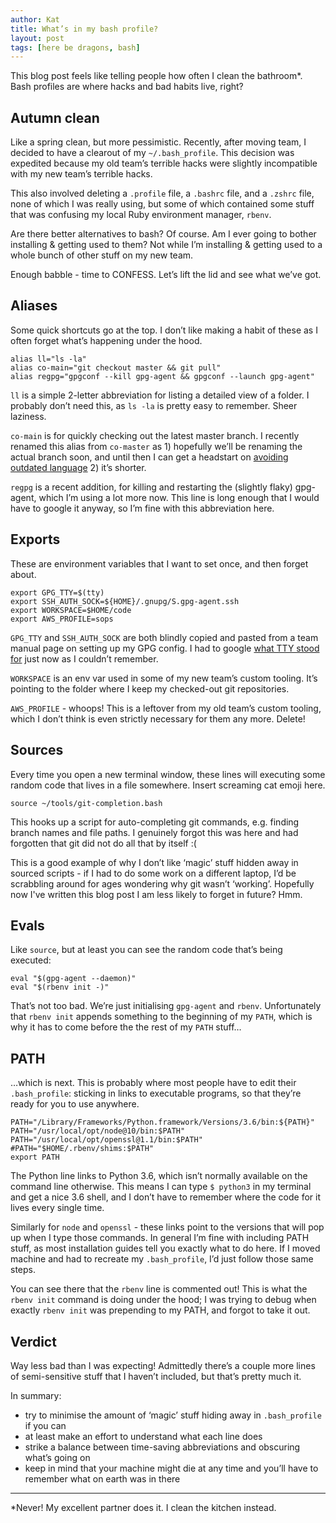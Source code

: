 ```yaml
---
author: Kat
title: What’s in my bash profile?
layout: post
tags: [here be dragons, bash]
---
```


This blog post feels like telling people how often I clean the bathroom*. Bash profiles are where hacks and bad habits live, right? 

## Autumn clean

Like a spring clean, but more pessimistic. Recently, after moving team, I decided to have a clearout of my `~/.bash_profile`. This decision was expedited because my old team’s terrible hacks were slightly incompatible with my new team’s terrible hacks.

This also involved deleting a `.profile` file, a `.bashrc` file, and a `.zshrc` file, none of which I was really using, but some of which contained some stuff that was confusing my local Ruby environment manager, `rbenv`.

Are there better alternatives to bash? Of course. Am I ever going to bother installing & getting used to them? Not while I’m installing & getting used to a whole bunch of other stuff on my new team.

Enough babble - time to CONFESS. Let’s lift the lid and see what we’ve got.

## Aliases

Some quick shortcuts go at the top. I don’t like making a habit of these as I often forget what’s happening under the hood.

```
alias ll="ls -la"
alias co-main="git checkout master && git pull"
alias regpg="gpgconf --kill gpg-agent && gpgconf --launch gpg-agent"
```

`ll` is a simple 2-letter abbreviation for listing a detailed view of a folder. I probably don’t need this, as `ls -la` is pretty easy to remember. Sheer laziness.

`co-main` is for quickly checking out the latest master branch. I recently renamed this alias from `co-master` as 1) hopefully we’ll be renaming the actual branch soon, and until then I can get a headstart on [avoiding outdated language](https://github.com/github/renaming) 2) it’s shorter.

`regpg` is a recent addition, for killing and restarting the (slightly flaky) gpg-agent, which I’m using a lot more now. This line is long enough that I would have to google it anyway, so I’m fine with this abbreviation here.

## Exports

These are environment variables that I want to set once, and then forget about. 

```
export GPG_TTY=$(tty)
export SSH_AUTH_SOCK=${HOME}/.gnupg/S.gpg-agent.ssh
export WORKSPACE=$HOME/code
export AWS_PROFILE=sops
```

`GPG_TTY` and `SSH_AUTH_SOCK` are both blindly copied and pasted from a team manual page on setting up my GPG config. I had to google [what TTY stood for](https://www.howtogeek.com/428174/what-is-a-tty-on-linux-and-how-to-use-the-tty-command/) just now as I couldn’t remember.

`WORKSPACE` is an env var used in some of my new team’s custom tooling. It’s pointing to the folder where I keep my checked-out git repositories.

`AWS_PROFILE` - whoops! This is a leftover from my old team’s custom tooling, which I don’t think is even strictly necessary for them any more. Delete!

## Sources

Every time you open a new terminal window, these lines will executing some random code that lives in a file somewhere. Insert screaming cat emoji here.
 
```
source ~/tools/git-completion.bash
```

This hooks up a script for auto-completing git commands, e.g. finding branch names and file paths. I genuinely forgot this was here and had forgotten that git did not do all that by itself :( 

This is a good example of why I don’t like ‘magic’ stuff hidden away in sourced scripts - if I had to do some work on a different laptop, I’d be scrabbling around for ages wondering why git wasn’t ‘working’.
Hopefully now I've written this blog post I am less likely to forget in future? Hmm.

## Evals

Like `source`, but at least you can see the random code that’s being executed:

```
eval "$(gpg-agent --daemon)"
eval "$(rbenv init -)"
```

That’s not too bad. We’re just initialising `gpg-agent` and `rbenv`. Unfortunately that `rbenv init` appends something to the beginning of my `PATH`, which is why it has to come before the the rest of my `PATH` stuff…

## PATH

…which is next. This is probably where most people have to edit their `.bash_profile`: sticking in links to executable programs, so that they’re ready for you to use anywhere.

```
PATH="/Library/Frameworks/Python.framework/Versions/3.6/bin:${PATH}"
PATH="/usr/local/opt/node@10/bin:$PATH"
PATH="/usr/local/opt/openssl@1.1/bin:$PATH"
#PATH="$HOME/.rbenv/shims:$PATH"
export PATH
```

The Python line links to Python 3.6, which isn’t normally available on the command line otherwise. This means I can type `$ python3` in my terminal and get a nice 3.6 shell, and I don’t have to remember where the code for it lives every single time.

Similarly for `node` and `openssl` - these links point to the versions that will pop up when I type those commands. In general I’m fine with including PATH stuff, as most installation guides tell you exactly what to do here. If I moved machine and had to recreate my `.bash_profile`, I’d just follow those same steps.

You can see there that the `rbenv` line is commented out! This is what the `rbenv init` command is doing under the hood; I was trying to debug when exactly `rbenv init` was prepending to my PATH, and forgot to take it out. 

## Verdict

Way less bad than I was expecting! Admittedly there’s a couple more lines of semi-sensitive stuff that I haven’t included, but that’s pretty much it. 

In summary:
- try to minimise the amount of ‘magic’ stuff hiding away in `.bash_profile` if you can
- at least make an effort to understand what each line does
- strike a balance between time-saving abbreviations and obscuring what’s going on
- keep in mind that your machine might die at any time and you’ll have to remember what on earth was in there

---
*Never! My excellent partner does it. I clean the kitchen instead.
